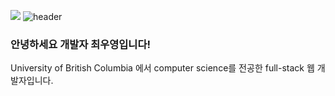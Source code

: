 ![](https://komarev.com/ghpvc/?username=JoeyCDev&color=brightgreen)
![header](https://capsule-render.vercel.app/api?type=shark&color=auto&height=300&section=header&text=JoeyCDev&fontSize=90)
### 안녕하세요 개발자 최우영입니다!
University of British Columbia 에서 computer science를 전공한 full-stack 웹 개발자입니다.



